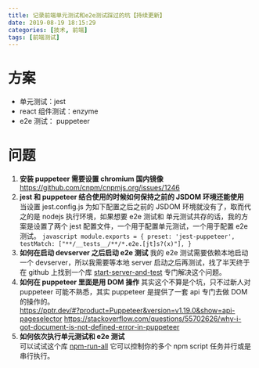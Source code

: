 ```yaml
---
title: 记录前端单元测试和e2e测试踩过的坑【持续更新】
date: 2019-08-19 18:15:29
categories: [技术, 前端]
tags: [前端测试]
---
```


# 方案

- 单元测试：jest
- react 组件测试：enzyme
- e2e 测试： puppeteer

<!-- more -->

# 问题

1. **安装 puppeteer 需要设置 chromium 国内镜像**  
   https://github.com/cnpm/cnpmjs.org/issues/1246
2. **jest 和 puppeteer 结合使用的时候如何保持之前的 JSDOM 环境还能使用**  
   当设置 jest.config.js 为如下配置之后之前的 JSDOM 环境就没有了，取而代之的是 nodejs 执行环境，如果想要 e2e 测试和 单元测试共存的话，我的方案是设置了两个 jest 配置文件，一个用于配置单元测试，一个用于配置 e2e 测试。
   `javascript module.exports = { preset: 'jest-puppeteer', testMatch: ["**/__tests__/**/*.e2e.[jt]s?(x)"], }`
3. **如何在启动 devserver 之后启动 e2e 测试**
   我的 e2e 测试需要依赖本地启动一个 devserver，所以我需要等本地 server 启动之后再测试，找了半天终于在 github 上找到一个库 [start-server-and-test](https://github.com/bahmutov/start-server-and-test) 专门解决这个问题。
4. **如何在 puppeteer 里面是用 DOM 操作**
   其实这个不算是个坑，只不过新人对 puppeteer 可能不熟悉，其实 puppeteer 是提供了一套 api 专门去做 DOM 的操作的。  
   https://pptr.dev/#?product=Puppeteer&version=v1.19.0&show=api-pageselector
   https://stackoverflow.com/questions/55702626/why-i-got-document-is-not-defined-error-in-puppeteer
5. **如何依次执行单元测试和 e2e 测试**  
   可以试试这个库 [npm-run-all](https://github.com/mysticatea/npm-run-all) 它可以控制你的多个 npm script 任务并行或是串行执行。

